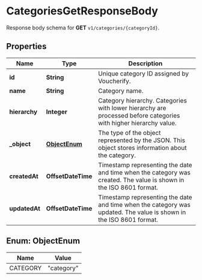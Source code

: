 

# CategoriesGetResponseBody

Response body schema for **GET** `v1/categories/{categoryId}`.

## Properties

| Name | Type | Description |
|------------ | ------------- | ------------- |
|**id** | **String** | Unique category ID assigned by Voucherify. |
|**name** | **String** | Category name. |
|**hierarchy** | **Integer** | Category hierarchy. Categories with lower hierarchy are processed before categories with higher hierarchy value. |
|**_object** | [**ObjectEnum**](#ObjectEnum) | The type of the object represented by the JSON. This object stores information about the category. |
|**createdAt** | **OffsetDateTime** | Timestamp representing the date and time when the category was created. The value is shown in the ISO 8601 format. |
|**updatedAt** | **OffsetDateTime** | Timestamp representing the date and time when the category was updated. The value is shown in the ISO 8601 format. |



## Enum: ObjectEnum

| Name | Value |
|---- | -----|
| CATEGORY | &quot;category&quot; |



